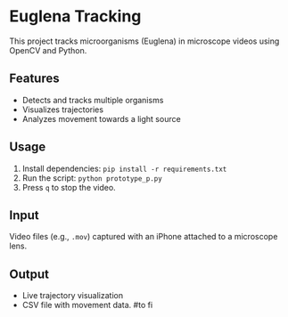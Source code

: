 # Euglena Tracking

This project tracks microorganisms (Euglena) in microscope videos using OpenCV and Python.

## Features
- Detects and tracks multiple organisms
- Visualizes trajectories
- Analyzes movement towards a light source

## Usage
1. Install dependencies: `pip install -r requirements.txt`
2. Run the script: `python prototype_p.py`
3. Press `q` to stop the video.

## Input
Video files (e.g., `.mov`) captured with an iPhone attached to a microscope lens.

## Output
- Live trajectory visualization
- CSV file with movement data. #to fi

